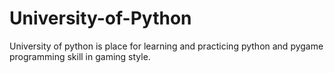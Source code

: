 University-of-Python
====================

University of python is place for learning and practicing python and pygame programming skill in gaming style.
